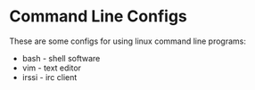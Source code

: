 # Command Line Configs

These are some configs for using linux command line programs:

* bash - shell software
* vim - text editor
* irssi - irc client
